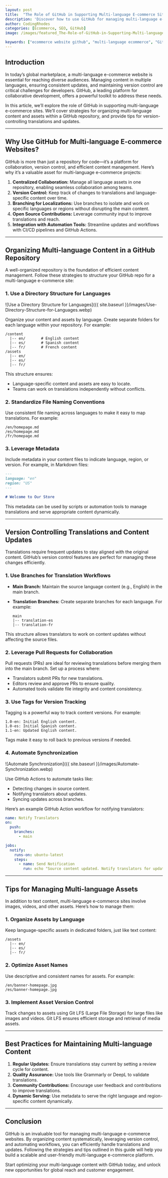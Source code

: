 ```yaml
---
layout: post
title:  "The Role of GitHub in Supporting Multi-language E-commerce Sites"
description: 'Discover how to use GitHub for managing multi-language e-commerce websites. Learn strategies for organizing content and assets, and tips for version controlling translations.'
author: CodingRhodes
categories: [Ecommerce, SEO, GitHub]
image: /images/featured_The-Role-of-GitHub-in-Supporting-Multi-language-Ecommerce-Sites.webp

keywords: ["ecommerce website github", "multi-language ecommerce", "GitHub strategies", "version control translations"]
---
```

## Introduction

In today’s global marketplace, a multi-language e-commerce website is essential for reaching diverse audiences. Managing content in multiple languages, ensuring consistent updates, and maintaining version control are critical challenges for developers. GitHub, a leading platform for collaborative development, offers a powerful toolkit to address these needs.

In this article, we’ll explore the role of GitHub in supporting multi-language e-commerce sites. We’ll cover strategies for organizing multi-language content and assets within a GitHub repository, and provide tips for version-controlling translations and updates.

---

## Why Use GitHub for Multi-language E-commerce Websites?

GitHub is more than just a repository for code—it’s a platform for collaboration, version control, and efficient content management. Here’s why it’s a valuable asset for multi-language e-commerce projects:

1. **Centralized Collaboration:** Manage all language assets in one repository, enabling seamless collaboration among teams.
2. **Version Control:** Keep track of changes to translations and language-specific content over time.
3. **Branching for Localizations:** Use branches to isolate and work on specific languages or regions without disrupting the main content.
4. **Open Source Contributions:** Leverage community input to improve translations and reach.
5. **Integration with Automation Tools:** Streamline updates and workflows with CI/CD pipelines and GitHub Actions.

---

## Organizing Multi-language Content in a GitHub Repository

A well-organized repository is the foundation of efficient content management. Follow these strategies to structure your GitHub repo for a multi-language e-commerce site:

### 1. **Use a Directory Structure for Languages**

![Use a Directory Structure for Languages]({{ site.baseurl }}/images/Use-Directory-Structure-for-Languages.webp)

Organize your content and assets by language. Create separate folders for each language within your repository. For example:

```
/content
  |-- en/       # English content
  |-- es/       # Spanish content
  |-- fr/       # French content
/assets
  |-- en/
  |-- es/
  |-- fr/
```

This structure ensures:
- Language-specific content and assets are easy to locate.
- Teams can work on translations independently without conflicts.

### 2. **Standardize File Naming Conventions**

Use consistent file naming across languages to make it easy to map translations. For example:

```
/en/homepage.md
/es/homepage.md
/fr/homepage.md
```

### 3. **Leverage Metadata**

Include metadata in your content files to indicate language, region, or version. For example, in Markdown files:

```markdown
---
language: "en"
region: "US"
---

# Welcome to Our Store
```

This metadata can be used by scripts or automation tools to manage translations and serve appropriate content dynamically.

---

## Version Controlling Translations and Content Updates

Translations require frequent updates to stay aligned with the original content. GitHub’s version control features are perfect for managing these changes efficiently.

### 1. **Use Branches for Translation Workflows**

- **Main Branch:** Maintain the source language content (e.g., English) in the main branch.
- **Translation Branches:** Create separate branches for each language. For example:
  
  ```
  main
  |-- translation-es
  |-- translation-fr
  ```

This structure allows translators to work on content updates without affecting the source files.

### 2. **Leverage Pull Requests for Collaboration**

Pull requests (PRs) are ideal for reviewing translations before merging them into the main branch. Set up a process where:
- Translators submit PRs for new translations.
- Editors review and approve PRs to ensure quality.
- Automated tools validate file integrity and content consistency.

### 3. **Use Tags for Version Tracking**

Tagging is a powerful way to track content versions. For example:

```
1.0-en: Initial English content.
1.0-es: Initial Spanish content.
1.1-en: Updated English content.
```

Tags make it easy to roll back to previous versions if needed.

### 4. **Automate Synchronization**

![Automate Synchronization]({{ site.baseurl }}/images/Automate-Synchronization.webp)

Use GitHub Actions to automate tasks like:
- Detecting changes in source content.
- Notifying translators about updates.
- Syncing updates across branches.

Here’s an example GitHub Action workflow for notifying translators:

```yaml
name: Notify Translators
on:
  push:
    branches:
      - main

jobs:
  notify:
    runs-on: ubuntu-latest
    steps:
      - name: Send Notification
        run: echo "Source content updated. Notify translators for updates."
```

---

## Tips for Managing Multi-language Assets

In addition to text content, multi-language e-commerce sites involve images, videos, and other assets. Here’s how to manage them:

### 1. **Organize Assets by Language**

Keep language-specific assets in dedicated folders, just like text content:

```
/assets
  |-- en/
  |-- es/
  |-- fr/
```

### 2. **Optimize Asset Names**

Use descriptive and consistent names for assets. For example:

```
/en/banner-homepage.jpg
/es/banner-homepage.jpg
```

### 3. **Implement Asset Version Control**

Track changes to assets using Git LFS (Large File Storage) for large files like images and videos. Git LFS ensures efficient storage and retrieval of media assets.

---

## Best Practices for Maintaining Multi-language Content

1. **Regular Updates:** Ensure translations stay current by setting a review cycle for content.
2. **Quality Assurance:** Use tools like Grammarly or DeepL to validate translations.
3. **Community Contributions:** Encourage user feedback and contributions to improve translations.
4. **Dynamic Serving:** Use metadata to serve the right language and region-specific content dynamically.

---

## Conclusion

GitHub is an invaluable tool for managing multi-language e-commerce websites. By organizing content systematically, leveraging version control, and automating workflows, you can efficiently handle translations and updates. Following the strategies and tips outlined in this guide will help you build a scalable and user-friendly multi-language e-commerce platform.

Start optimizing your multi-language content with GitHub today, and unlock new opportunities for global reach and customer engagement.

